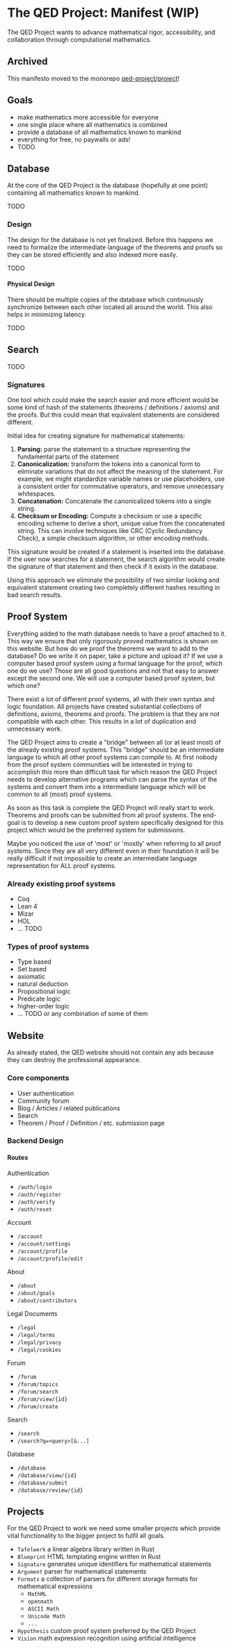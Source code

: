 # The QED Project: Manifest (WIP)

The QED Project wants to advance mathematical rigor, accessibility, and collaboration through computational mathematics.

## Archived

This manifesto moved to the monorepo [qed-project/project](https://github.com/qed-project/project)!

## Goals

- make mathematics more accessible for everyone
- one single place where all mathematics is combined
- provide a database of all mathematics known to mankind
- everything for free, no paywalls or ads!
- TODO

## Database

At the core of the QED Project is the database (hopefully at one point) containing all mathematics known to mankind. 

TODO

### Design

The design for the database is not yet finalized. Before this happens we need to formalize the intermediate language of the theorems and proofs so they can be stored efficiently and also indexed more easily. 

TODO

#### Physical Design

There should be multiple copies of the database which continuously synchronize between each other located all around the world. This also helps in minimizing latency.

TODO

## Search

TODO

### Signatures

One tool which could make the search easier and more efficient would be some kind of hash of the statements (theorems / definitions / axioms) and the proofs. But this could mean that equivalent statements are considered different.

Initial idea for creating signature for mathematical statements:
1. **Parsing:** parse the statement to a structure representing the fundamental parts of the statement
2. **Canonicalization:** transform the tokens into a canonical form to eliminate variations that do not affect the meaning of the statement. For example, we might standardize variable names or use placeholders, use a consistent order for commutative operators, and remove unnecessary whitespaces.
3. **Concatenation:** Concatenate the canonicalized tokens into a single string.
4. **Checksum or Encoding:** Compute a checksum or use a specific encoding scheme to derive a short, unique value from the concatenated string. This can involve techniques like CRC (Cyclic Redundancy Check), a simple checksum algorithm, or other encoding methods.

This signature would be created if a statement is inserted into the database. If the user now searches for a statement, the search algorithm would create the signature of that statement and then check if it exists in the database.

Using this approach we eliminate the possibility of two similar looking and equivalent statement creating two completely different hashes resulting in bad search results.

## Proof System

Everything added to the math database needs to have a proof attached to it. This way we ensure that only rigorously proved mathematics is shown on this website. But how do we proof the theorems we want to add to the database? Do we write it on paper, take a picture and upload it? If we use a computer based proof system using a formal language for the proof, which one do we use? Those are all good questions and not that easy to answer except the second one. We will use a computer based proof system, but which one?

There exist a lot of different proof systems, all with their own syntax and logic foundation. All projects have created substantial collections of definitions, axioms, theorems and proofs. The problem is that they are not compatible with each other. This results in a lot of duplication and unnecessary work.

The QED Project aims to create a "bridge" between all (or at least most) of the already existing proof systems. This "bridge" should be an intermediate language to which all other proof systems can compile to. At first nobody from the proof system communities will be interested in trying to accomplish this more than difficult task for which reason the QED Project needs to develop alternative programs which can parse the syntax of the systems and convert them into a intermediate language which will be common to all (most) proof systems.

As soon as this task is complete the QED Project will really start to work. Theorems and proofs can be submitted from all proof systems. The end-goal is to develop a new custom proof system specifically designed for this project which would be the preferred system for submissions.

Maybe you noticed the use of 'most' or 'mostly' when referring to all proof systems. Since they are all very different even in their foundation it will be really difficult if not impossible to create an intermediate language representation for ALL proof systems.

### Already existing proof systems

- Coq
- Lean 4
- Mizar
- HOL
- … TODO

### Types of proof systems

- Type based
- Set based
- axiomatic
- natural deduction
- Propositional logic
- Predicate logic
- higher-order logic
- … TODO
or any combination of some of them

## Website

As already stated, the QED website should not contain any ads because they can destroy the professional appearance.

### Core components

- User authentication
- Community forum
- Blog / Articles / related publications
- Search
- Theorem / Proof / Definition / etc. submission page

### Backend Design

#### Routes

Authentication
- `/auth/login`
- `/auth/register`
- `/auth/verify`
- `/auth/reset`

Account
- `/account`
- `/account/settings`
- `/account/profile`
- `/account/profile/edit`

About
- `/about`
- `/about/goals`
- `/about/contributors`

Legal Documents
- `/legal`
- `/legal/terms`
- `/legal/privacy`
- `/legal/cookies`

Forum
- `/forum`
- `/forum/topics`
- `/forum/search`
- `/forum/view/{id}`
- `/forum/create`

Search
- `/search`
- `/search?q=<query>[&...]`

Database
- `/database`
- `/database/view/{id}`
- `/database/submit`
- `/database/review/{id}`

## Projects

For the QED Project to work we need some smaller projects which provide vital functionality to the bigger project to fulfil all goals. 

- `Tafelwerk` a linear algebra library written in Rust
- `Blueprint` HTML templating engine written in Rust
- `Signature` generates unique identifiers for mathematical statements
- `Argument` parser for mathematical statements
- `Formats` a collection of parsers for different storage formats for mathematical expressions
	- `MathML`
	- `openmath`
	- `ASCII Math`
	- `Unicode Math`
	- `...`
- `Hypothesis` custom proof system preferred by the QED Project
- `Vision` math expression recognition using artificial intelligence
